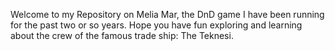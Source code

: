 Welcome to my Repository on Melia Mar, the DnD game I have been running for the past two or so years. Hope you have fun exploring and learning about the crew of the famous trade ship: The Teknesi.